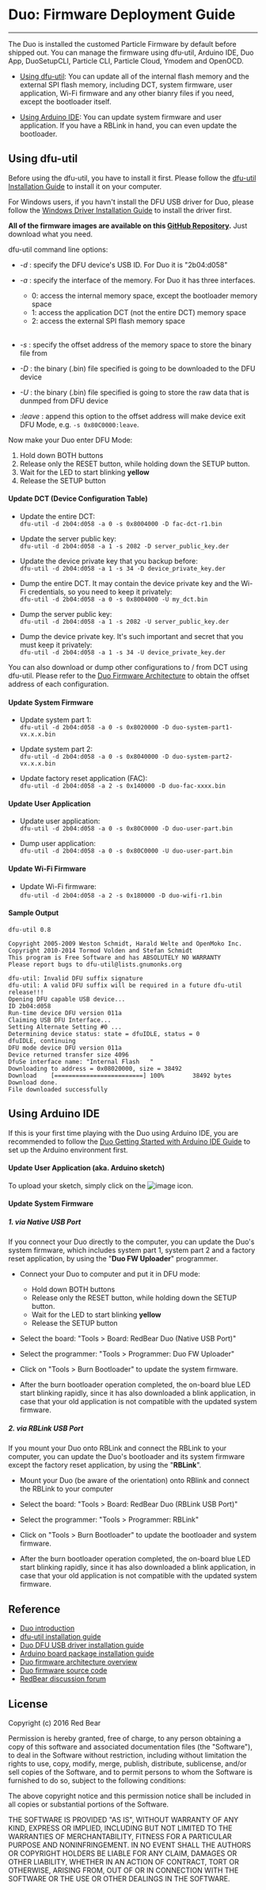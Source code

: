 # Duo: Firmware Deployment Guide
---

The Duo is installed the customed Particle Firmware by default before shipped out. You can manage the firmware using dfu-util, Arduino IDE, Duo App, DuoSetupCLI, Particle CLI, Particle Cloud, Ymodem and OpenOCD.

* [Using dfu-util](#using-dfu-util): You can update all of the internal flash memory and the external SPI flash memory, including DCT, system firmware, user application, Wi-Fi firmware and any other bianry files if you need, except the bootloader itself.

* [Using Arduino IDE](#using-arduino-ide): You can update system firmware and  user application. If you have a RBLink in hand, you can even update the bootloader.


## <span id="using-dfu-util">Using dfu-util</span>

Before using the dfu-util, you have to install it first. Please follow the [dfu-util Installation Guide](dfu-util_installation_guide.md) to install it on your computer.

For Windows users, if you havn't install the DFU USB driver for Duo, please follow the [Windows Driver Installation Guide](windows_driver_installation_guide.md) to install the driver first.

**All of the firmware images are available on this [GitHub Repository](https://github.com/redbear/Duo/tree/master/firmware).** Just download what you need.

dfu-util command line options:

* *-d* : specify the DFU device's USB ID. For Duo it is "2b04:d058"
* *-a* : specify the interface of the memory. For Duo it has three interfaces.
 
    - 0: access the internal memory space, except the bootloader memory space
    - 1: access the application DCT (not the entire DCT) memory space
    - 2: access the external SPI flash memory space <br><br>

* *-s* : specify the offset address of the memory space to store the binary file from
* *-D* : the binary (.bin) file specified is going to be downloaded to the DFU device
* *-U* : the binary (.bin) file specified is going to store the raw data that is dunmped from DFU device
* *:leave* : append this option to the offset address will make device exit DFU Mode, e.g. `-s 0x80C0000:leave`.

Now make your Duo enter DFU Mode:

1. Hold down BOTH buttons
2. Release only the RESET button, while holding down the SETUP button.
3. Wait for the LED to start blinking **yellow**
4. Release the SETUP button

#### Update DCT (Device Configuration Table)

* Update the entire DCT:     
`dfu-util -d 2b04:d058 -a 0 -s 0x8004000 -D fac-dct-r1.bin`

* Update the server public key:     
`dfu-util -d 2b04:d058 -a 1 -s 2082 -D server_public_key.der`

* Update the device private key that you backup before:    
`dfu-util -d 2b04:d058 -a 1 -s 34 -D device_private_key.der`

* Dump the entire DCT. It may contain the device private key and the Wi-Fi credentials, so you need to keep it privately:     
`dfu-util -d 2b04:d058 -a 0 -s 0x8004000 -U my_dct.bin`

* Dump the server public key:    
`dfu-util -d 2b04:d058 -a 1 -s 2082 -U server_public_key.der`

* Dump the device private key. It's such important and secret that you must keep it privately:     
`dfu-util -d 2b04:d058 -a 1 -s 34 -U device_private_key.der`

You can also download or dump other configurations to / from DCT using dfu-util. Please refer to the [Duo Firmware Architecture](duo_software_architecture_introduction.md) to obtain the offset address of each configuration.

#### Update System Firmware

* Update system part 1:    
`dfu-util -d 2b04:d058 -a 0 -s 0x8020000 -D duo-system-part1-vx.x.x.bin`

* Update system part 2:     
`dfu-util -d 2b04:d058 -a 0 -s 0x8040000 -D duo-system-part2-vx.x.x.bin`

* Update factory reset application (FAC):     
`dfu-util -d 2b04:d058 -a 2 -s 0x140000 -D duo-fac-xxxx.bin`

#### Update User Application

* Update user application:     
`dfu-util -d 2b04:d058 -a 0 -s 0x80C0000 -D duo-user-part.bin`

* Dump user application:     
`dfu-util -d 2b04:d058 -a 0 -s 0x80C0000 -U duo-user-part.bin`

#### Update Wi-Fi Firmware

* Update Wi-Fi firmware:     
`dfu-util -d 2b04:d058 -a 2 -s 0x180000 -D duo-wifi-r1.bin`

#### Sample Output
    dfu-util 0.8

    Copyright 2005-2009 Weston Schmidt, Harald Welte and OpenMoko Inc.
    Copyright 2010-2014 Tormod Volden and Stefan Schmidt
    This program is Free Software and has ABSOLUTELY NO WARRANTY
    Please report bugs to dfu-util@lists.gnumonks.org

    dfu-util: Invalid DFU suffix signature
    dfu-util: A valid DFU suffix will be required in a future dfu-util release!!!
    Opening DFU capable USB device...
    ID 2b04:d058
    Run-time device DFU version 011a
    Claiming USB DFU Interface...
    Setting Alternate Setting #0 ...
    Determining device status: state = dfuIDLE, status = 0
    dfuIDLE, continuing
    DFU mode device DFU version 011a
    Device returned transfer size 4096
    DfuSe interface name: "Internal Flash   "
    Downloading to address = 0x08020000, size = 38492
    Download    [=========================] 100%        38492 bytes
    Download done.
    File downloaded successfully  


## <span id="using-arduino-ide">Using Arduino IDE</span>

If this is your first time playing with the Duo using Arduino IDE, you are recommended to follow the [Duo Getting Started with Arduino IDE Guide](duo_getting_started_with_arduino.md) to set up the Arduino environment first.

#### Update User Application (aka. Arduino sketch)

To upload your sketch, simply click on the ![image](images/Upload_icon.png) icon.

#### Update System Firmware

##### 1. via Native USB Port

If you connect your Duo directly to the computer, you can update the Duo's system firmware, which includes system part 1, system part 2 and a factory reset application, by using the "**Duo FW Uploader**" programmer.

- Connect your Duo to computer and put it in DFU mode:

    - Hold down BOTH buttons
    - Release only the RESET button, while holding down the SETUP button.
    - Wait for the LED to start blinking **yellow**
    - Release the SETUP button

- Select the board: "Tools > Board: RedBear Duo (Native USB Port)"

- Select the programmer:  "Tools > Programmer: Duo FW Uploader"

- Click on "Tools > Burn Bootloader" to update the system firmware.

- After the burn bootloader operation completed, the on-board blue LED start blinking rapidly, since it has also downloaded a blink application, in case that your old application is not compatible with the updated system firmware.

##### 2. via RBLink USB Port

If you mount your Duo onto RBLink and connect the RBLink to your computer, you can update the Duo's bootloader and its system firmware except the factory reset application, by using the "**RBLink**".

- Mount your Duo (be aware of the orientation) onto RBlink and connect the RBLink to your computer

- Select the board: "Tools > Board: RedBear Duo (RBLink USB Port)"

- Select the programmer:  "Tools > Programmer: RBLink"

- Click on "Tools > Burn Bootloader" to update the bootloader and system firmware.

- After the burn bootloader operation completed, the on-board blue LED start blinking rapidly, since it has also downloaded a blink application, in case that your old application is not compatible with the updated system firmware.


## Reference

* [Duo introduction](duo_introduction.md)
* [dfu-util installation guide](dfu-util_installation_guide.md)
* [Duo DFU USB driver installation guide](windows_driver_installation_guide.md)
* [Arduino board package installation guide](duo_arduino_board_package_guide.md)
* [Duo firmware architecture overview](duo_firmware_architecture_overview.md)
* [Duo firmware source code](https://github.com/redbear/firmware)
* [RedBear discussion forum](http://discuss.redbear.cc/)


## License

Copyright (c) 2016 Red Bear

Permission is hereby granted, free of charge, to any person obtaining a copy of this software and associated documentation files (the "Software"), to deal in the Software without restriction, including without limitation the rights to use, copy, modify, merge, publish, distribute, sublicense, and/or sell copies of the Software, and to permit persons to whom the Software is furnished to do so, subject to the following conditions:

The above copyright notice and this permission notice shall be included in all copies or substantial portions of the Software.

THE SOFTWARE IS PROVIDED "AS IS", WITHOUT WARRANTY OF ANY KIND, EXPRESS OR IMPLIED, INCLUDING BUT NOT LIMITED TO THE WARRANTIES OF MERCHANTABILITY, FITNESS FOR A PARTICULAR PURPOSE AND NONINFRINGEMENT. IN NO EVENT SHALL THE AUTHORS OR COPYRIGHT HOLDERS BE LIABLE FOR ANY CLAIM, DAMAGES OR OTHER LIABILITY, WHETHER IN AN ACTION OF CONTRACT, TORT OR OTHERWISE, ARISING FROM, OUT OF OR IN CONNECTION WITH THE SOFTWARE OR THE USE OR OTHER DEALINGS IN THE SOFTWARE.
